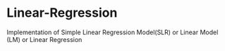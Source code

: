 # Linear-Regression
Implementation of Simple Linear Regression Model(SLR)  or Linear Model (LM) or Linear Regression
